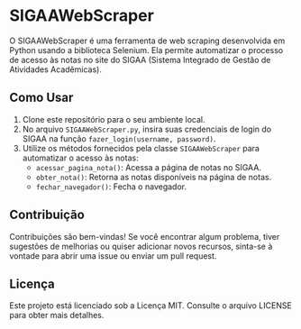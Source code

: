 # SIGAAWebScraper

O SIGAAWebScraper é uma ferramenta de web scraping desenvolvida em Python usando a biblioteca Selenium. Ela permite automatizar o processo de acesso às notas no site do SIGAA (Sistema Integrado de Gestão de Atividades Acadêmicas).

## Como Usar

1. Clone este repositório para o seu ambiente local.
2. No arquivo `SIGAAWebScraper.py`, insira suas credenciais de login do SIGAA na função `fazer_login(username, password)`.
3. Utilize os métodos fornecidos pela classe `SIGAAWebScraper` para automatizar o acesso às notas:
   - `acessar_pagina_nota()`: Acessa a página de notas no SIGAA.
   - `obter_nota()`: Retorna as notas disponíveis na página de notas.
   - `fechar_navegador()`: Fecha o navegador.

## Contribuição

Contribuições são bem-vindas! Se você encontrar algum problema, tiver sugestões de melhorias ou quiser adicionar novos recursos, sinta-se à vontade para abrir uma issue ou enviar um pull request.

## Licença

Este projeto está licenciado sob a Licença MIT. Consulte o arquivo LICENSE para obter mais detalhes.

